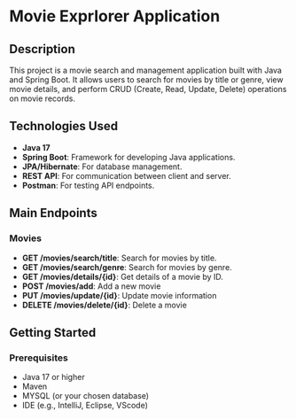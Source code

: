 # Movie Exprlorer Application

## Description

This project is a movie search and management application built with Java and Spring Boot. It allows users to search for movies by title or genre, view movie details, and perform CRUD (Create, Read, Update, Delete) operations on movie records.

## Technologies Used

- **Java 17**
- **Spring Boot**: Framework for developing Java applications.
- **JPA/Hibernate**: For database management.
- **REST API**: For communication between client and server.
- **Postman**: For testing API endpoints.

## Main Endpoints

### Movies

- **GET /movies/search/title**: Search for movies by title.
- **GET /movies/search/genre**: Search for movies by genre.
- **GET /movies/details/{id}**: Get details of a movie by ID.
- **POST /movies/add**: Add a new movie 
- **PUT /movies/update/{id}**: Update movie information 
- **DELETE /movies/delete/{id}**: Delete a movie 

## Getting Started

### Prerequisites
- Java 17 or higher
- Maven
- MYSQL (or your chosen database)
- IDE (e.g., IntelliJ, Eclipse, VScode)